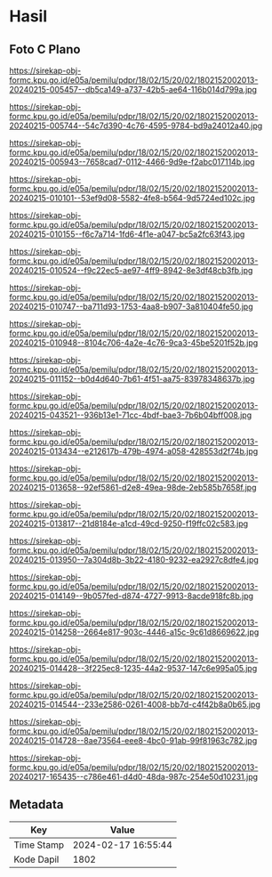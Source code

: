# Hasil

## Foto C Plano

https://sirekap-obj-formc.kpu.go.id/e05a/pemilu/pdpr/18/02/15/20/02/1802152002013-20240215-005457--db5ca149-a737-42b5-ae64-116b014d799a.jpg

https://sirekap-obj-formc.kpu.go.id/e05a/pemilu/pdpr/18/02/15/20/02/1802152002013-20240215-005744--54c7d390-4c76-4595-9784-bd9a24012a40.jpg

https://sirekap-obj-formc.kpu.go.id/e05a/pemilu/pdpr/18/02/15/20/02/1802152002013-20240215-005943--7658cad7-0112-4466-9d9e-f2abc017114b.jpg

https://sirekap-obj-formc.kpu.go.id/e05a/pemilu/pdpr/18/02/15/20/02/1802152002013-20240215-010101--53ef9d08-5582-4fe8-b564-9d5724ed102c.jpg

https://sirekap-obj-formc.kpu.go.id/e05a/pemilu/pdpr/18/02/15/20/02/1802152002013-20240215-010155--f6c7a714-1fd6-4f1e-a047-bc5a2fc63f43.jpg

https://sirekap-obj-formc.kpu.go.id/e05a/pemilu/pdpr/18/02/15/20/02/1802152002013-20240215-010524--f9c22ec5-ae97-4ff9-8942-8e3df48cb3fb.jpg

https://sirekap-obj-formc.kpu.go.id/e05a/pemilu/pdpr/18/02/15/20/02/1802152002013-20240215-010747--ba711d93-1753-4aa8-b907-3a810404fe50.jpg

https://sirekap-obj-formc.kpu.go.id/e05a/pemilu/pdpr/18/02/15/20/02/1802152002013-20240215-010948--8104c706-4a2e-4c76-9ca3-45be5201f52b.jpg

https://sirekap-obj-formc.kpu.go.id/e05a/pemilu/pdpr/18/02/15/20/02/1802152002013-20240215-011152--b0d4d640-7b61-4f51-aa75-83978348637b.jpg

https://sirekap-obj-formc.kpu.go.id/e05a/pemilu/pdpr/18/02/15/20/02/1802152002013-20240215-043521--936b13e1-71cc-4bdf-bae3-7b6b04bff008.jpg

https://sirekap-obj-formc.kpu.go.id/e05a/pemilu/pdpr/18/02/15/20/02/1802152002013-20240215-013434--e212617b-479b-4974-a058-428553d2f74b.jpg

https://sirekap-obj-formc.kpu.go.id/e05a/pemilu/pdpr/18/02/15/20/02/1802152002013-20240215-013658--92ef5861-d2e8-49ea-98de-2eb585b7658f.jpg

https://sirekap-obj-formc.kpu.go.id/e05a/pemilu/pdpr/18/02/15/20/02/1802152002013-20240215-013817--21d8184e-a1cd-49cd-9250-f19ffc02c583.jpg

https://sirekap-obj-formc.kpu.go.id/e05a/pemilu/pdpr/18/02/15/20/02/1802152002013-20240215-013950--7a304d8b-3b22-4180-9232-ea2927c8dfe4.jpg

https://sirekap-obj-formc.kpu.go.id/e05a/pemilu/pdpr/18/02/15/20/02/1802152002013-20240215-014149--9b057fed-d874-4727-9913-8acde918fc8b.jpg

https://sirekap-obj-formc.kpu.go.id/e05a/pemilu/pdpr/18/02/15/20/02/1802152002013-20240215-014258--2664e817-903c-4446-a15c-9c61d8669622.jpg

https://sirekap-obj-formc.kpu.go.id/e05a/pemilu/pdpr/18/02/15/20/02/1802152002013-20240215-014428--3f225ec8-1235-44a2-9537-147c6e995a05.jpg

https://sirekap-obj-formc.kpu.go.id/e05a/pemilu/pdpr/18/02/15/20/02/1802152002013-20240215-014544--233e2586-0261-4008-bb7d-c4f42b8a0b65.jpg

https://sirekap-obj-formc.kpu.go.id/e05a/pemilu/pdpr/18/02/15/20/02/1802152002013-20240215-014728--8ae73564-eee8-4bc0-91ab-99f81963c782.jpg

https://sirekap-obj-formc.kpu.go.id/e05a/pemilu/pdpr/18/02/15/20/02/1802152002013-20240217-165435--c786e461-d4d0-48da-987c-254e50d10231.jpg


## Metadata

| Key        | Value               |
| ---------- | ------------------- |
| Time Stamp | 2024-02-17 16:55:44 |
| Kode Dapil | 1802                |



